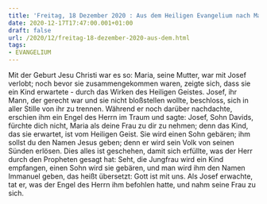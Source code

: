 ```yaml
---
title: 'Freitag, 18 Dezember 2020 : Aus dem Heiligen Evangelium nach Matthäus - Mt 1,18-24.'
date: 2020-12-17T17:47:00.001+01:00
draft: false
url: /2020/12/freitag-18-dezember-2020-aus-dem.html
tags: 
- EVANGELIUM
---
```


Mit der Geburt Jesu Christi war es so: Maria, seine Mutter, war mit Josef verlobt; noch bevor sie zusammengekommen waren, zeigte sich, dass sie ein Kind erwartete - durch das Wirken des Heiligen Geistes. Josef, ihr Mann, der gerecht war und sie nicht bloßstellen wollte, beschloss, sich in aller Stille von ihr zu trennen. Während er noch darüber nachdachte, erschien ihm ein Engel des Herrn im Traum und sagte: Josef, Sohn Davids, fürchte dich nicht, Maria als deine Frau zu dir zu nehmen; denn das Kind, das sie erwartet, ist vom Heiligen Geist. Sie wird einen Sohn gebären; ihm sollst du den Namen Jesus geben; denn er wird sein Volk von seinen Sünden erlösen. Dies alles ist geschehen, damit sich erfüllte, was der Herr durch den Propheten gesagt hat: Seht, die Jungfrau wird ein Kind empfangen, einen Sohn wird sie gebären, und man wird ihm den Namen Immanuel geben, das heißt übersetzt: Gott ist mit uns. Als Josef erwachte, tat er, was der Engel des Herrn ihm befohlen hatte, und nahm seine Frau zu sich.